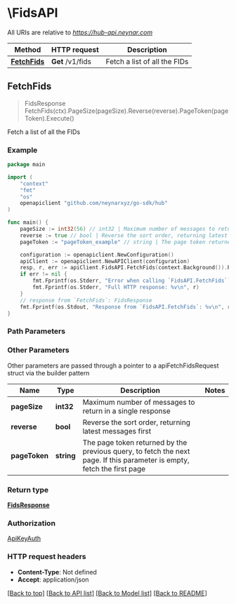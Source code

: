 # \FidsAPI

All URIs are relative to *https://hub-api.neynar.com*

Method | HTTP request | Description
------------- | ------------- | -------------
[**FetchFids**](FidsAPI.md#FetchFids) | **Get** /v1/fids | Fetch a list of all the FIDs



## FetchFids

> FidsResponse FetchFids(ctx).PageSize(pageSize).Reverse(reverse).PageToken(pageToken).Execute()

Fetch a list of all the FIDs



### Example

```go
package main

import (
	"context"
	"fmt"
	"os"
	openapiclient "github.com/neynarxyz/go-sdk/hub"
)

func main() {
	pageSize := int32(56) // int32 | Maximum number of messages to return in a single response (optional)
	reverse := true // bool | Reverse the sort order, returning latest messages first (optional)
	pageToken := "pageToken_example" // string | The page token returned by the previous query, to fetch the next page. If this parameter is empty, fetch the first page (optional)

	configuration := openapiclient.NewConfiguration()
	apiClient := openapiclient.NewAPIClient(configuration)
	resp, r, err := apiClient.FidsAPI.FetchFids(context.Background()).PageSize(pageSize).Reverse(reverse).PageToken(pageToken).Execute()
	if err != nil {
		fmt.Fprintf(os.Stderr, "Error when calling `FidsAPI.FetchFids``: %v\n", err)
		fmt.Fprintf(os.Stderr, "Full HTTP response: %v\n", r)
	}
	// response from `FetchFids`: FidsResponse
	fmt.Fprintf(os.Stdout, "Response from `FidsAPI.FetchFids`: %v\n", resp)
}
```

### Path Parameters



### Other Parameters

Other parameters are passed through a pointer to a apiFetchFidsRequest struct via the builder pattern


Name | Type | Description  | Notes
------------- | ------------- | ------------- | -------------
 **pageSize** | **int32** | Maximum number of messages to return in a single response | 
 **reverse** | **bool** | Reverse the sort order, returning latest messages first | 
 **pageToken** | **string** | The page token returned by the previous query, to fetch the next page. If this parameter is empty, fetch the first page | 

### Return type

[**FidsResponse**](FidsResponse.md)

### Authorization

[ApiKeyAuth](../README.md#ApiKeyAuth)

### HTTP request headers

- **Content-Type**: Not defined
- **Accept**: application/json

[[Back to top]](#) [[Back to API list]](../README.md#documentation-for-api-endpoints)
[[Back to Model list]](../README.md#documentation-for-models)
[[Back to README]](../README.md)

